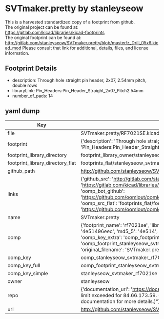 # SVTmaker.pretty by stanleyseow  
This is a harvested standardized copy of a footprint from github.  
The original project can be found at:  
https://gitlab.com/kicad/libraries/kicad-footprints  
The original footprint can be found at:
http://gitlab.com/stanleyseow/SVTmaker.pretty/blob/master/z_Drill_05x6.kicad_mod
Please consult that link for additional, details, files, and license information.  
## Footprint Details
* description: Through hole straight pin header, 2x07, 2.54mm pitch, double rows  
* libraryLink: Pin_Headers:Pin_Header_Straight_2x07_Pitch2.54mm  
* number_of_pads: 14  
## yaml dump  
| Key | Value |  
| --- | --- |  
| file | SVTmaker.pretty/RF7021SE.kicad_mod |  
| footprint | {'description': 'Through hole straight pin header, 2x07, 2.54mm pitch, double rows', 'libraryLink': 'Pin_Headers:Pin_Header_Straight_2x07_Pitch2.54mm', 'number_of_pads': 14} |  
| footprint_library_directory | footprint_library_owner/stanleyseow_SVTmaker.pretty |  
| footprint_library_directory_flat | footprints_flat/stanleyseow_svtmaker_rf7021se/working |  
| github_path | http://github.com/stanleyseow/SVTmaker.pretty/blob/master/RF7021SE.kicad_mod |  
| links | {'github_src': 'http://gitlab.com/stanleyseow/SVTmaker.pretty/blob/master/z_Drill_05x6.kicad_mod', 'github_src_repo': 'https://gitlab.com/kicad/libraries/kicad-footprints', 'oomp_bot': 'footprints/stanleyseow_svtmaker_rf7021se/working', 'oomp_bot_github': 'https://github.com/oomlout/oomlout_oomp_footprint_bot/tree/main/footprints/stanleyseow_svtmaker_rf7021se/working', 'oomp_src_flat': 'footprints_flat/footprints_flat/stanleyseow_svtmaker_rf7021se/working', 'oomp_src_flat_github': 'https://github.com/oomlout/oomlout_oomp_footprint_src/tree/main/footprints_flat/stanleyseow_svtmaker_rf7021se/working'} |  
| name | SVTmaker.pretty |  
| oomp | {'footprint_name': 'rf7021se', 'library_name': 'svtmaker', 'md5': '4e51496eecb2e6028927fd3e448e8fb5', 'md5_10': '4e51496eec', 'md5_5': '4e514', 'md5_6': '4e5149', 'oomp_key': 'oomp_stanleyseow_svtmaker_rf7021se', 'oomp_key_extra': 'oomp_footprint_stanleyseow_svtmaker_rf7021se', 'oomp_key_full': 'oomp_footprint_stanleyseow_svtmaker_rf7021se_4e5149', 'oomp_key_simple': 'stanleyseow_svtmaker_rf7021se', 'original_filename': 'SVTmaker.pretty/RF7021SE.kicad_mod', 'owner_name': 'stanleyseow'} |  
| oomp_key | oomp_stanleyseow_svtmaker_rf7021se |  
| oomp_key_full | oomp_footprint_stanleyseow_svtmaker_rf7021se |  
| oomp_key_simple | stanleyseow_svtmaker_rf7021se |  
| owner | stanleyseow |  
| repo | {'documentation_url': 'https://docs.github.com/rest/overview/resources-in-the-rest-api#rate-limiting', 'message': "API rate limit exceeded for 84.66.173.59. (But here's the good news: Authenticated requests get a higher rate limit. Check out the documentation for more details.)"} |  
| url | http://github.com/stanleyseow/SVTmaker.pretty |  

